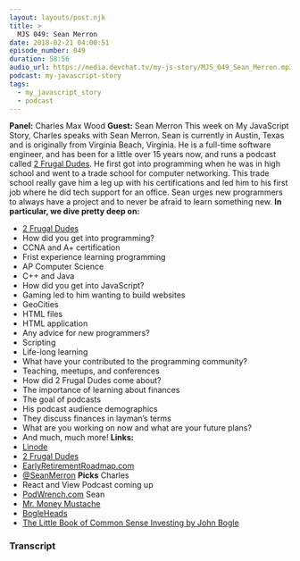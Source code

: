 ```yaml
---
layout: layouts/post.njk
title: >
  MJS 049: Sean Merron
date: 2018-02-21 04:00:51
episode_number: 049
duration: 58:56
audio_url: https://media.devchat.tv/my-js-story/MJS_049_Sean_Merron.mp3
podcast: my-javascript-story
tags:
  - my_javascript_story
  - podcast
---
```


**Panel:** Charles Max Wood **Guest:** Sean Merron This week on My JavaScript Story, Charles speaks with Sean Merron. Sean is currently in Austin, Texas and is originally from Virginia Beach, Virginia. He is a full-time software engineer, and has been for a little over 15 years now, and runs a podcast called [2 Frugal Dudes](https://2frugaldudes.com/). He first got into programming when he was in high school and went to a trade school for computer networking. This trade school really gave him a leg up with his certifications and led him to his first job where he did tech support for an office. Sean urges new programmers to always have a project and to never be afraid to learn something new. **In particular, we dive pretty deep on:**

- [2 Frugal Dudes](https://2frugaldudes.com/)
- How did you get into programming?
- CCNA and A+ certification
- Frist experience learning programming
- AP Computer Science
- C++ and Java
- How did you get into JavaScript?
- Gaming led to him wanting to build websites
- GeoCities
- HTML files
- HTML application
- Any advice for new programmers?
- Scripting
- Life-long learning
- What have your contributed to the programming community?
- Teaching, meetups, and conferences
- How did 2 Frugal Dudes come about?
- The importance of learning about finances
- The goal of podcasts
- His podcast audience demographics
- They discuss finances in layman’s terms
- What are you working on now and what are your future plans?
- And much, much more!
  **Links:&nbsp;**
- [Linode](https://promo.linode.com/myjavascriptstory/)
- [2 Frugal Dudes](https://2frugaldudes.com/)
- [EarlyRetirementRoadmap.com](http://earlyretirementroadmap.com/)
- [@SeanMerron](https://twitter.com/seanmerron?lang=en)
  **Picks** Charles
- React and View Podcast coming up
- [PodWrench.com](https://podwrench.com/)
  Sean
- [Mr. Money Mustache](https://www.mrmoneymustache.com/)
- [BogleHeads](https://www.bogleheads.org/)
- [The Little Book of Common Sense Investing by John Bogle](https://www.amazon.com/Little-Book-Common-Sense-Investing/dp/0470102101)

### Transcript

